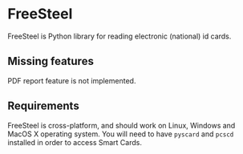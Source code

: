 # FreeSteel

FreeSteel is Python library for reading electronic (national) id cards.


## Missing features

PDF report feature is not implemented.


## Requirements

FreeSteel is cross-platform, and should work on Linux, Windows and MacOS X
operating system. You will need to have `pyscard` and `pcscd` installed in order
to access Smart Cards.
